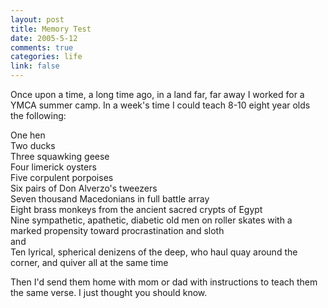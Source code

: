 ```yaml
--- 
layout: post
title: Memory Test
date: 2005-5-12
comments: true
categories: life
link: false
---
```

Once upon a time, a long time ago, in a land far, far away I worked for a YMCA summer camp. In a week's time I could teach 8-10 eight year olds the following:

One hen  
Two ducks  
Three squawking geese  
Four limerick oysters  
Five corpulent porpoises  
Six pairs of Don Alverzo's tweezers  
Seven thousand Macedonians in full battle array  
Eight brass monkeys from the ancient sacred crypts of Egypt  
Nine sympathetic, apathetic, diabetic old men on roller skates with a marked propensity toward procrastination and sloth  
and  
Ten lyrical, spherical denizens of the deep, who haul quay around the corner, and quiver all at the same time  

Then I'd send them home with mom or dad with instructions to teach them the same verse. I just thought you should know.
